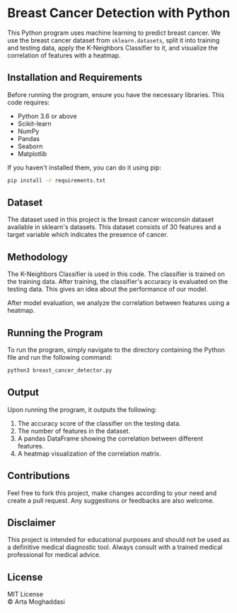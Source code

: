 # Breast Cancer Detection with Python

This Python program uses machine learning to predict breast cancer. We use the breast cancer dataset from `sklearn.datasets`, split it into training and testing data, apply the K-Neighbors Classifier to it, and visualize the correlation of features with a heatmap.

## Installation and Requirements

Before running the program, ensure you have the necessary libraries. This code requires:

- Python 3.6 or above
- Scikit-learn
- NumPy
- Pandas
- Seaborn
- Matplotlib

If you haven't installed them, you can do it using pip:

```bash
pip install -r requirements.txt
```
## Dataset

The dataset used in this project is the breast cancer wisconsin dataset available in sklearn's datasets. This dataset consists of 30 features and a target variable which indicates the presence of cancer.

## Methodology

The K-Neighbors Classifier is used in this code. The classifier is trained on the training data. After training, the classifier's accuracy is evaluated on the testing data. This gives an idea about the performance of our model.

After model evaluation, we analyze the correlation between features using a heatmap.

## Running the Program

To run the program, simply navigate to the directory containing the Python file and run the following command:

```bash
python3 breast_cancer_detector.py   
```
## Output

Upon running the program, it outputs the following:

1. The accuracy score of the classifier on the testing data.
2. The number of features in the dataset.
3. A pandas DataFrame showing the correlation between different features.
4. A heatmap visualization of the correlation matrix.

## Contributions

Feel free to fork this project, make changes according to your need and create a pull request. Any suggestions or feedbacks are also welcome.

## Disclaimer
This project is intended for educational purposes and should not be used as a definitive medical diagnostic tool. Always consult with a trained medical professional for medical advice.

## License

MIT License
<br />
© Arta Moghaddasi